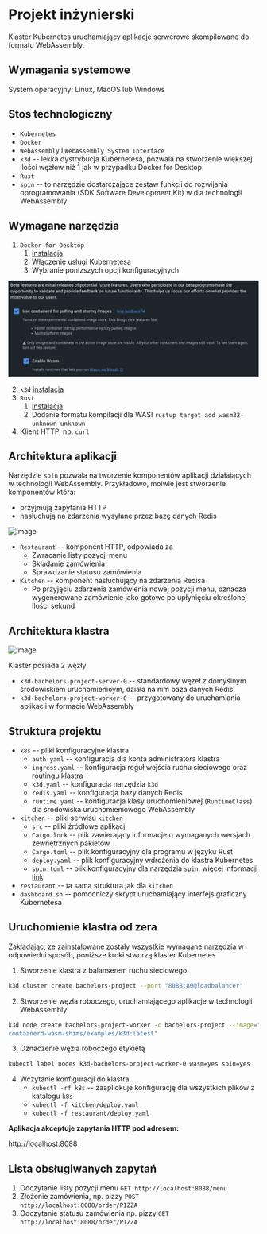 # Projekt inżynierski

Klaster Kubernetes uruchamiający aplikacje serwerowe skompilowane do formatu WebAssembly.

## Wymagania systemowe

System operacyjny: Linux, MacOS lub Windows

## Stos technologiczny

- `Kubernetes`
- `Docker`
- `WebAssembly` i `WebAssembly System Interface`
- `k3d` -- lekka dystrybucja Kubernetesa, pozwala na stworzenie większej ilości węzłow niż 1 jak w przypadku Docker for Desktop
- `Rust`
- `spin` -- to narzędzie dostarczające zestaw funkcji do rozwijania oprogramowania (SDK Software Development Kit) w dla technologii WebAssembly

## Wymagane narzędzia

1. `Docker for Desktop`
   1. [instalacja](https://www.docker.com/products/docker-desktop/)
   2. Włączenie usługi Kubernetesa
   3. Wybranie ponizszych opcji konfiguracyjnych

<img src="./docker-for-desktop-opts.png"/>

2. `k3d` [instalacja](https://k3d.io/v5.6.0/#releases)
3. `Rust`
   1. [instalacja](https://www.rust-lang.org/tools/install)
   2. Dodanie formatu kompilacji dla WASI
   `rustup target add wasm32-unknown-unknown`
4. Klient HTTP, np. `curl`

## Architektura aplikacji

Narzędzie `spin` pozwala na tworzenie komponentów aplikacji działających w technologii WebAssembly. Przykładowo, molwie jest stworzenie komponentów która:

- przyjmują zapytania HTTP
- nasłuchują na zdarzenia wysyłane przez bazę danych Redis

![image](https://github.com/ogioldat/wasm-on-cloud/assets/46226715/8d3642f3-757d-4982-89eb-61fd02d6a6ac)

- `Restaurant` -- komponent HTTP, odpowiada za
  - Zwracanie listy pozycji menu
  - Składanie zamówienia
  - Sprawdzanie statusu zamówienia
- `Kitchen` -- komponent nasłuchujący na zdarzenia Redisa
  - Po przyjęciu zdarzenia zamówienia nowej pozycji menu, oznacza wygenerowane zamówienie jako gotowe po upłynięciu określonej ilości sekund

## Architektura klastra

![image](https://github.com/ogioldat/wasm-on-cloud/assets/46226715/639b7c65-e342-476d-985c-ded2cfce47e4)

Klaster posiada 2 węzły

- `k3d-bachelors-project-server-0` -- standardowy węzeł z domyślnym środowiskiem uruchomienioym, działa na nim baza danych Redis
- `k3d-bachelors-project-worker-0` -- przygotowany do uruchamiania aplikacji w formacie WebAssembly

## Struktura projektu

- `k8s` -- pliki konfiguracyjne klastra
  - `auth.yaml` -- konfiguracja dla konta administratora klastra
  - `ingress.yaml` -- konfiguracja reguł wejścia ruchu sieciowego oraz routingu klastra
  - `k3d.yaml` -- konfiguracja narzędzia `k3d`
  - `redis.yaml` -- konfiguracja bazy danych Redis
  - `runtime.yaml` -- konfiguracja klasy uruchomieniowej (`RuntimeClass`) dla środowiska uruchomieniowego WebAssembly
- `kitchen` -- pliki serwisu `kitchen`
  - `src` -- pliki źródłowe aplikacji
  - `Cargo.lock` -- plik zawierający informacje o wymaganych wersjach zewnętrznych pakietów
  - `Cargo.toml` -- plik konfiguracyjny dla programu w języku Rust
  - `deploy.yaml` -- plik konfiguracyjny wdrożenia do klastra Kubernetes
  - `spin.toml` -- plik konfiguracyjny dla narzędzia `spin`, więcej informacji [link](https://developer.fermyon.com/spin/v2/writing-apps)
- `restaurant` -- ta sama struktura jak dla `kitchen`
- `dashboard.sh` -- pomocniczy skrypt uruchamiający interfejs graficzny Kubernetesa

## Uruchomienie klastra od zera

Zakładając, ze zainstalowane zostały wszystkie wymagane narzędzia w odpowiedni sposób, poniższe kroki stworzą klaster Kubernetes

1. Stworzenie klastra z balanserem ruchu sieciowego

```bash
k3d cluster create bachelors-project --port "8088:80@loadbalancer"
``` 

2. Stworzenie węzła roboczego, uruchamiającego aplikacje w technologii WebAssembly

```bash
k3d node create bachelors-project-worker -c bachelors-project --image="ghcr.io/deislabs/
containerd-wasm-shims/examples/k3d:latest"
```

3. Oznaczenie węzła roboczego etykietą

```bash
kubectl label nodes k3d-bachelors-project-worker-0 wasm=yes spin=yes
```

4. Wczytanie konfiguracji do klastra
   - `kubectl -rf k8s` -- zaapliokuje konfigurację dla wszystkich plików z katalogu `k8s`
   - `kubectl -f kitchen/deploy.yaml`
   - `kubectl -f restaurant/deploy.yaml`

**Aplikacja akceptuje zapytania HTTP pod adresem:**

[http://localhost:8088](http://localhost:8088)

## Lista obsługiwanych zapytań

1. Odczytanie listy pozycji menu `GET http://localhost:8088/menu`
2. Złożenie zamówienia, np. pizzy `POST http://localhost:8088/order/PIZZA`
3. Odczytanie statusu zamówienia np. pizzy `GET http://localhost:8088/order/PIZZA`

